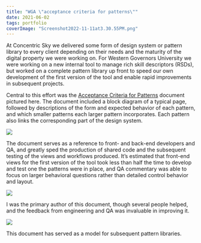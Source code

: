 ```yaml
---
title: "WGA \"acceptance criteria for patterns\""
date: 2021-06-02
tags: portfolio
coverImage: "Screenshot2022-11-11at3.30.55PM.png"
---
```


At Concentric Sky we delivered some form of design system or pattern library to every client depending on their needs and the maturity of the digital property we were working on. For Western Governors University we were working on a new internal tool to manage rich skill descriptors (RSDs), but worked on a complete pattern library up front to speed our own development of the first version of the tool and enable rapid improvements in subsequent projects.

Central to this effort was the [Acceptance Criteria for Patterns](https://misc.jonplummer.com/portfolio/WGU%20acceptance%20criteria%20for%20patterns.pdf) document pictured here. The document included a block diagram of a typical page, followed by descriptions of the form and expected behavior of each pattern, and which smaller patterns each larger pattern incorporates. Each pattern also links the corresponding part of the design system.

![](images/Screenshot2022-11-11at3.30.55PM-960x1024.png)

The document serves as a reference to front- and back-end developers and QA, and greatly sped the production of shared code and the subsequent testing of the views and workflows produced. It’s estimated that front-end views for the first version of the tool took less than half the time to develop and test one the patterns were in place, and QA commentary was able to focus on larger behavioral questions rather than detailed control behavior and layout.

![](images/Screenshot2022-11-11at3.31.21PM-1024x1000.png)

I was the primary author of this document, though several people helped, and the feedback from engineering and QA was invaluable in improving it.

![](images/Screenshot2022-11-11at3.31.41PM-929x1024.png)

This document has served as a model for subsequent pattern libraries.
